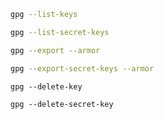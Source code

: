```bash
gpg --list-keys

gpg --list-secret-keys
```

```bash
gpg --export --armor

gpg --export-secret-keys --armor
```

```
gpg --delete-key

gpg --delete-secret-key
```
